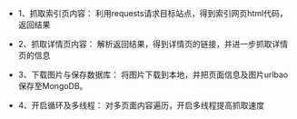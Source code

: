 - 1、抓取索引页内容：
利用requests请求目标站点，得到索引网页html代码，返回结果

- 2、抓取详情页内容：
解析返回结果，得到详情页的链接，并进一步抓取详情页的信息

- 3、下载图片与保存数据库：
将图片下载到本地，并把页面信息及图片urlbao保存至MongoDB。

- 4、开启循环及多线程：
对多页面内容遍历，开启多线程提高抓取速度
